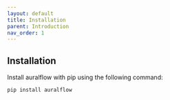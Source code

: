 ```yaml
---
layout: default
title: Installation
parent: Introduction
nav_order: 1
---
```

## Installation <a name="installation"></a>
Install auralflow with pip using the following command:
```bash
pip install auralflow
`````